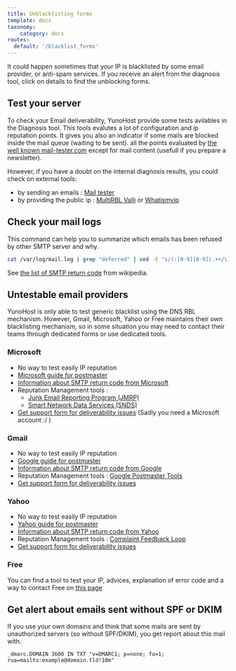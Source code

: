 ```yaml
---
title: Unblacklisting forms
template: docs
taxonomy:
    category: docs
routes:
  default: '/blacklist_forms'
---
```


It could happen sometimes that your IP is blacklisted by some email provider, or anti-spam services. If you receive an alert from the diagnosis tool, click on details to find the unblocking forms.

## Test your server

To check your Email deliverability, YunoHost provide some tests avilables in the Diagnosis tool. This tools evalutes  a lot of configuration and ip reputation points. It gives you also an indicator if some mails are blocked inside the mail queue (waiting to be sent).
all the points evaluated by [the well known mail-tester.com](https://www.mail-tester.com) except for mail content (usefull if you prepare a newsletter).

However, if you have a doubt on the internal diagnosis results, you could check on external tools:

- by sending an emails : [Mail tester](https://www.mail-tester.com)
- by providing the public ip : [MultiRBL Valli](https://multirbl.valli.org/) or [Whatismyip](https://whatismyipaddress.com/blacklist-check)

## Check your mail logs

This command can help you to summarize which emails has been refused by other SMTP server and why.

```bash
cat /var/log/mail.log | grep "deferred" | sed -E "s/(:[0-9][0-9]).+</\1\t/g" | sed -E "s/>.+dsn/\terror/g" | sed -E "s/, status=deferred \(/ /g" | sed -E "s/\)$//g"
```

See [the list of SMTP return code](https://en.wikipedia.org/wiki/List_of_SMTP_server_return_codes) from wikipedia.

## Untestable email providers

YunoHost is only able to test generic blacklist using the DNS RBL mechanism. However, Gmail, Microsoft, Yahoo or Free maintains their own blacklisting mechanism, so in some situation you may need to contact their teams through dedicated forms or use dedicated tools.

### Microsoft

- No way to test easily IP reputation
- [Microsoft guide for postmaster](https://sendersupport.olc.protection.outlook.com/pm/)
- [Information about SMTP return code from Microsoft](https://sendersupport.olc.protection.outlook.com/pm/troubleshooting.aspx#Codes)
- Reputation Management tools :
  - [Junk Email Reporting Program (JMRP)](https://postmaster.live.com/snds/JMRP.aspx)
  - [Smart Network Data Services (SNDS)](https://postmaster.live.com/snds/index.aspx)
- [Get support form for deliverability issues](https://support.microsoft.com/supportrequestform/8ad563e3-288e-2a61-8122-3ba03d6b8d75) (Sadly you need a Microsoft account :/ )

### Gmail

- No way to test easily IP reputation
- [Google guide for postmaster](https://support.google.com/a/topic/1354753)
- [Information about SMTP return code from Google](https://support.google.com/a/answer/3726730)
- Reputation Management tools : [Google Postmaster Tools](https://postmaster.google.com)
- [Get support form for deliverability issues](https://support.google.com/mail/contact/bulk_send_new)

### Yahoo

- No way to test easily IP reputation
- [Yahoo guide for postmaster](https://senders.yahooinc.com/best-practices)
- [Information about SMTP return code from Yahoo](https://senders.yahooinc.com/smtp-error-codes)
- Reputation Management tools : [Complaint Feedback Loop](https://io.help.yahoo.com/contact/index?page=contactform&locale=en_US&token=Zh%2FBBVqXzLHlIbokbUqVWTUbuuQeXGkGnZzhKR2JQ4O6mMQdy9JSWdtWFXvjthcYCRj9bUIFfycOfG%2B4GOHPHoOGa8HwDO2%2B0kYRtTcdR8Nja5P9HWkKh3VWfS3pyu4UdjhvwG%2BBCvnYFl5dToDK%2Fw%3D%3D&selectedChannel=email-icon)
- [Get support form for deliverability issues](https://senders.yahooinc.com/contact)

### Free

You can find a tool to test your IP, advices, explanation of error code and a way to contact Free on [this page](https://postmaster.free.fr/)

## Get alert about emails sent without SPF or DKIM

If you use your own domains and think that some mails are sent by unauthorized servers (so without SPF/DKIM), you  get report about this mail with.

```text
_dmarc.DOMAIN 3600 IN TXT "v=DMARC1; p=none; fo=1; rua=mailto:example@domain.tld!10m"
```
